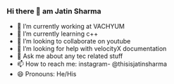 ### Hi there 👋 am Jatin Sharma




- 🔭 I’m currently working at VACHYUM 
- 🌱 I’m currently learning c++
- 👯 I’m looking to collaborate on youtube
- 🤔 I’m looking for help with velocityX  documentation
- 💬 Ask me about any tec related stuff
- 📫 How to reach me: instagram- @thisisjatinsharma
- 😄 Pronouns: He/His


